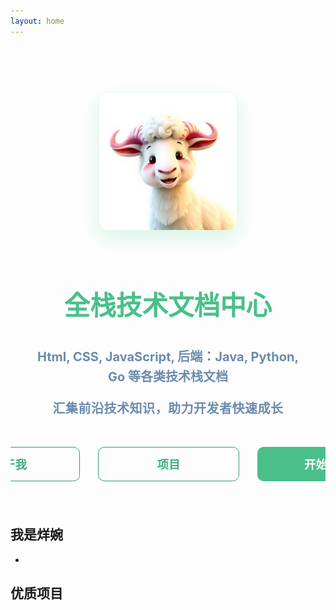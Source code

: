 ```yaml
---
layout: home
---
```


<div class="docs-hero">
  <div class="docs-hero-image">
    <div class="docs-image-container">
      <img src="./public/sheep.png" alt="全栈技术文档中心" />
      <hr />
    </div>
  </div>
  <div class="docs-hero-text">
    <h1>全栈技术文档中心</h1>
    <p>
      Html, CSS, JavaScript, 后端：Java, Python, Go 等各类技术栈文档
    </p>
    <p class="docs-sub-text">汇集前沿技术知识，助力开发者快速成长</p>
  </div>
  
  <div class="docs-hero-actions">
    <a href="/about" class="docs-btn docs-about-btn">关于我</a>
    <a href="/about" class="docs-btn docs-about-btn">项目</a>
    <a href="/getting-started" class="docs-btn docs-learn-btn">开始学习</a>
  </div>
</div>

<style>
.docs-hero {
  display: flex;
  flex-direction: column;
  align-items: center;
  justify-content: center;
  padding: 2.5rem;
  text-align: center;
  margin-top: 3rem;
  border-radius: 16px;
  max-width: 900px;
  margin-left: auto;
  margin-right: auto;
  position: relative;
  overflow: hidden;
}

.docs-hero-image {
  margin-bottom: 1.8rem;
}

.docs-image-container {
  width: 220px;
  height: 220px;
  border-radius: 16px;
  overflow: hidden;
  margin: 0 auto;
  transition: all 0.4s ease;
  position: relative;
  box-shadow: 0 12px 30px rgba(7, 193, 96, 0.15);
  border: 1px solid rgba(7, 193, 96, 0.08);
}

.docs-image-container:hover {
  transform: translateY(-8px) rotate(2deg);
  box-shadow: 0 18px 40px rgba(7, 193, 96, 0.22);
}

.docs-image-container img {
  width: 100%;
  height: 100%;
  object-fit: cover;
  transition: transform 0.3s ease;
}

.docs-image-container:hover img {
  transform: scale(1.05);
}

.docs-hero-text h1 {
  font-size: 2.6rem;
  margin-bottom: 1.2rem;
  color: #1a1a1a;
  font-weight: 750;
  background: #4ABF8A;
  -webkit-background-clip: text;
  background-clip: text;
  color: transparent;
  position: relative;
  display: inline-block;
}

.docs-hero-text p {
  font-size: 1.25rem;
  color: #6a8bad;
  font-weight:bold;
  margin-bottom: 0.6rem;
  max-width: 650px;
  line-height: 1.6;
}

.docs-sub-text {
  font-size: 1.1rem;
  color: #666;
  margin-top: 1.2rem;
  letter-spacing: 0.5px;
}

.docs-hero-actions {
  display: flex;
  gap: 1.8rem;
  margin-top: 2.2rem;
  position: relative;
  z-index: 2;
}

.docs-btn {
  padding: 0.85rem 2rem;
  border-radius: 10px;
  font-weight: 650;
  font-size: 1.15rem;
  text-decoration: none;
  transition: all 0.35s ease;
  cursor: pointer;
  display: inline-flex;
  align-items: center;
  justify-content: center;
  border: none;
  color: white;
  min-width: 160px;
  position: relative;
  overflow: hidden;
  color:white;
}

.docs-btn::before {
  content: '';
  position: absolute;
  top: 0;
  left: 0;
  width: 100%;
  height: 100%;
  background: rgba(255, 255, 255, 0.15);
  transform: translateX(-100%);
  transition: transform 0.4s ease;
  z-index: 1;
}

.docs-btn:hover::before {
  transform: translateX(0);
}

/* .docs-btn:hover {
  transform: translateY(-4px) scale(1.05);
  /* box-shadow: 0 10px 25px rgba(7, 193, 96, 0.4); */
  /* color:white !important; }
*/

/* 统一设置两个按钮为微信绿色 */
.docs-about-btn {
  color: #3eaf7c !important; 
  border: 1px solid #389d70;
  /* box-shadow: 0 6px 20px rgba(7, 193, 96, 0.3); */
  z-index: 2;
}
.docs-about-btn:hover{
    background-color: #4abf8a;
    color: #fff  !important;
}


.docs-learn-btn {
  color: white !important; 
  background: #4abf8a;

  z-index: 2;
}

/* .docs-btn:active {
  transform: translateY(1px);
}

.docs-btn:hover::after {
  transform: translateX(5px);
} */

@media (max-width: 768px) {
  .docs-hero {
    padding: 2rem;
    margin-top: 2rem;
  }
  
  .docs-hero-actions {
    flex-direction: column;
    gap: 1.2rem;
    width: 100%;
    max-width: 280px;
  }
  
  .docs-image-container {
    width: 200px;
    height: 200px;
  }
  
  .docs-hero-text h1 {
    font-size: 2.2rem;
  }
  
  .docs-hero-text p {
    font-size: 1.15rem;
  }
  
  .docs-btn {
    width: 100%;
    padding: 1rem;
  }
}

@media (max-width: 480px) {
  .docs-hero {
    padding: 1.8rem 1.5rem;
  }
  
  .docs-image-container {
    width: 170px;
    height: 170px;
  }
  
  .docs-hero-text h1 {
    font-size: 1.9rem;
  }
  
  .docs-sub-text {
    font-size: 1rem;
  }
}
</style>

## 我是烊婉
- 

## 优质项目


